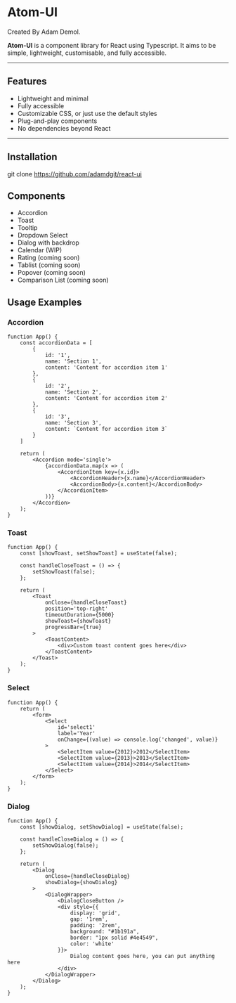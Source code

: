 # Atom-UI
Created By Adam Demol. 

**Atom-UI** is a component library for React using Typescript. It aims to be simple, lightweight, customisable, and fully accessible. 

---

## Features

- Lightweight and minimal
- Fully accessible
- Customizable CSS, or just use the default styles
- Plug-and-play components
- No dependencies beyond React

---

## Installation

git clone https://github.com/adamdgit/react-ui

## Components

 - Accordion
 - Toast
 - Tooltip
 - Dropdown Select
 - Dialog with backdrop
 - Calendar (WIP)
 - Rating (coming soon)
 - Tablist (coming soon)
 - Popover (coming soon)
 - Comparison List (coming soon)

## Usage Examples

### Accordion

```tsx
function App() {
    const accordionData = [
        {
            id: '1',
            name: 'Section 1',
            content: 'Content for accordion item 1'
        },
        {
            id: '2',
            name: 'Section 2',
            content: 'Content for accordion item 2'
        },
        {
            id: '3',
            name: 'Section 3',
            content: `Content for accordion item 3`
        }
    ]

    return (
        <Accordion mode='single'>
            {accordionData.map(x => (
                <AccordionItem key={x.id}>
                    <AccordionHeader>{x.name}</AccordionHeader>
                    <AccordionBody>{x.content}</AccordionBody>
                </AccordionItem>
            ))}
        </Accordion>
    );
}
```

### Toast

```tsx
function App() {
    const [showToast, setShowToast] = useState(false);

    const handleCloseToast = () => {
        setShowToast(false);
    };

    return (
        <Toast
            onClose={handleCloseToast}
            position='top-right' 
            timeoutDuration={5000} 
            showToast={showToast} 
            progressBar={true}
        >
            <ToastContent>
                <div>Custom toast content goes here</div>
            </ToastContent>
        </Toast>
    );
}
```

### Select

```tsx
function App() {
    return (
        <form>
            <Select
                id='select1'
                label='Year'
                onChange={(value) => console.log('changed', value)}
            >
                <SelectItem value={2012}>2012</SelectItem>
                <SelectItem value={2013}>2013</SelectItem>
                <SelectItem value={2014}>2014</SelectItem>
            </Select>
        </form>
    );
}
```

### Dialog

```tsx
function App() {
    const [showDialog, setShowDialog] = useState(false);

    const handleCloseDialog = () => {
        setShowDialog(false);
    };

    return (
        <Dialog 
            onClose={handleCloseDialog} 
            showDialog={showDialog}
        >
            <DialogWrapper>
                <DialogCloseButton />
                <div style={{
                    display: 'grid',
                    gap: '1rem',
                    padding: '2rem',
                    background: "#1b191a",
                    border: "1px solid #4e4549",
                    color: 'white'
                }}>
                    Dialog content goes here, you can put anything here
                </div>
            </DialogWrapper>
        </Dialog>
    );
}
```
